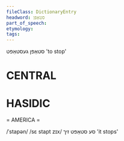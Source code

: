 ```yaml
---
fileClass: DictionaryEntry
headword: סטאַפּן
part_of_speech: 
etymology: 
tags: 
---
```

סטאַפּן
געסטאַפּט
'to stop'

CENTRAL
========

HASIDIC
=======
= AMERICA = 

/ˈstapən/
/sɛ stapt zɪx/ סע סטאַפּט זיך 'it stops'